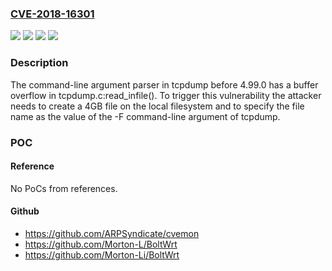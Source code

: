 ### [CVE-2018-16301](https://cve.mitre.org/cgi-bin/cvename.cgi?name=CVE-2018-16301)
![](https://img.shields.io/static/v1?label=Product&message=tcpdump&color=blue)
![](https://img.shields.io/static/v1?label=Version&message=%3C%204.99.0%20&color=brighgreen)
![](https://img.shields.io/static/v1?label=Vulnerability&message=CWE-190%20integer%20overflow%20or%20wraparound&color=brighgreen)
![](https://img.shields.io/static/v1?label=Vulnerability&message=CWE-787%20out-of-bounds%20write&color=brighgreen)

### Description

The command-line argument parser in tcpdump before 4.99.0 has a buffer overflow in tcpdump.c:read_infile(). To trigger this vulnerability the attacker needs to create a 4GB file on the local filesystem and to specify the file name as the value of the -F command-line argument of tcpdump.

### POC

#### Reference
No PoCs from references.

#### Github
- https://github.com/ARPSyndicate/cvemon
- https://github.com/Morton-L/BoltWrt
- https://github.com/Morton-Li/BoltWrt

